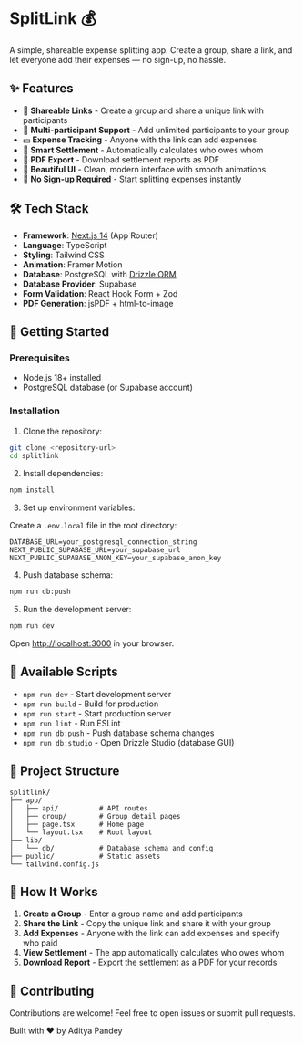 # SplitLink 💰

A simple, shareable expense splitting app. Create a group, share a link, and let everyone add their expenses — no sign-up, no hassle.

## ✨ Features

- 🔗 **Shareable Links** - Create a group and share a unique link with participants
- 👥 **Multi-participant Support** - Add unlimited participants to your group
- 💵 **Expense Tracking** - Anyone with the link can add expenses
- 🧮 **Smart Settlement** - Automatically calculates who owes whom
- 📄 **PDF Export** - Download settlement reports as PDF
- 🎨 **Beautiful UI** - Clean, modern interface with smooth animations
- 🚀 **No Sign-up Required** - Start splitting expenses instantly

## 🛠️ Tech Stack

- **Framework**: [Next.js 14](https://nextjs.org) (App Router)
- **Language**: TypeScript
- **Styling**: Tailwind CSS
- **Animation**: Framer Motion
- **Database**: PostgreSQL with [Drizzle ORM](https://orm.drizzle.team)
- **Database Provider**: Supabase
- **Form Validation**: React Hook Form + Zod
- **PDF Generation**: jsPDF + html-to-image

## 🚀 Getting Started

### Prerequisites

- Node.js 18+ installed
- PostgreSQL database (or Supabase account)

### Installation

1. Clone the repository:
```bash
git clone <repository-url>
cd splitlink
```

2. Install dependencies:
```bash
npm install
```

3. Set up environment variables:

Create a `.env.local` file in the root directory:
```env
DATABASE_URL=your_postgresql_connection_string
NEXT_PUBLIC_SUPABASE_URL=your_supabase_url
NEXT_PUBLIC_SUPABASE_ANON_KEY=your_supabase_anon_key
```

4. Push database schema:
```bash
npm run db:push
```

5. Run the development server:
```bash
npm run dev
```

Open [http://localhost:3000](http://localhost:3000) in your browser.

## 📝 Available Scripts

- `npm run dev` - Start development server
- `npm run build` - Build for production
- `npm run start` - Start production server
- `npm run lint` - Run ESLint
- `npm run db:push` - Push database schema changes
- `npm run db:studio` - Open Drizzle Studio (database GUI)

## 📂 Project Structure

```
splitlink/
├── app/
│   ├── api/          # API routes
│   ├── group/        # Group detail pages
│   ├── page.tsx      # Home page
│   └── layout.tsx    # Root layout
├── lib/
│   └── db/           # Database schema and config
├── public/           # Static assets
└── tailwind.config.js
```

## 🎯 How It Works

1. **Create a Group** - Enter a group name and add participants
2. **Share the Link** - Copy the unique link and share it with your group
3. **Add Expenses** - Anyone with the link can add expenses and specify who paid
4. **View Settlement** - The app automatically calculates who owes whom
5. **Download Report** - Export the settlement as a PDF for your records

## 🤝 Contributing

Contributions are welcome! Feel free to open issues or submit pull requests.

Built with ❤️ by Aditya Pandey
